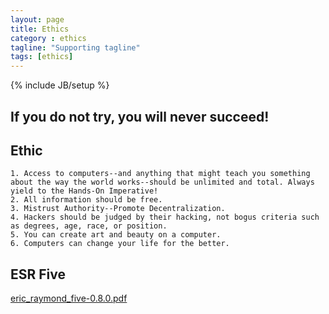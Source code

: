 ```yaml
---
layout: page
title: Ethics
category : ethics
tagline: "Supporting tagline"
tags: [ethics]
---
```

{% include JB/setup %}
## If you do not try, you will never succeed!

## Ethic

    1. Access to computers--and anything that might teach you something about the way the world works--should be unlimited and total. Always yield to the Hands-On Imperative!
    2. All information should be free.
    3. Mistrust Authority--Promote Decentralization.
    4. Hackers should be judged by their hacking, not bogus criteria such as degrees, age, race, or position.
    5. You can create art and beauty on a computer.
    6. Computers can change your life for the better.

## ESR Five

[eric_raymond_five-0.8.0.pdf](/docs/eric_raymond_five-0.8.0.pdf)


<script>
  (function(i,s,o,g,r,a,m){i['GoogleAnalyticsObject']=r;i[r]=i[r]||function(){
  (i[r].q=i[r].q||[]).push(arguments)},i[r].l=1*new Date();a=s.createElement(o),
  m=s.getElementsByTagName(o)[0];a.async=1;a.src=g;m.parentNode.insertBefore(a,m)
  })(window,document,'script','//www.google-analytics.com/analytics.js','ga');

  ga('create', 'UA-39534509-1', 'tophacker.github.io');
  ga('send', 'pageview');

</script>
